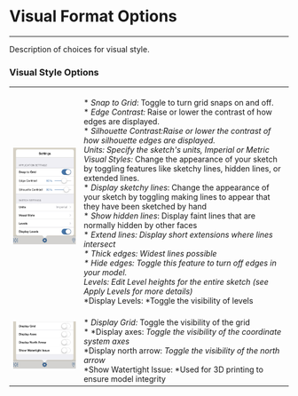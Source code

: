 # Visual Format Options

----

Description of choices for visual style.

### Visual Style Options

| | |
| ---- | ---- |
| ![](Images/GUID-BAD43E18-CA43-4B99-BA99-8E0FBFB9A892-low.png)   |   <br>* *Snap to Grid*: Toggle to turn grid snaps on and off.<br>* *Edge Contrast:* Raise or lower the contrast of how edges are displayed.<br>* *Silhouette Contrast:*Raise or lower the contrast of how silhouette edges are displayed.<br>* *Units*: Specify the sketch's units, Imperial or Metric<br>* *Visual Styles:* Change the appearance of your sketch by toggling features like sketchy lines, hidden lines, or extended lines. <br>    * *Display sketchy lines*: Change the appearance of your sketch by toggling making lines to appear that they have been sketched by hand<br>    * *Show hidden lines*: Display faint lines that are normally hidden by other faces<br>    * **Extend lines*: *Display short extensions where lines intersect<br>    * *Thick edges*: Widest lines possible<br>    * *Hide edges*: Toggle this feature to turn off edges in your model.<br>* *Levels*: Edit Level heights for the entire sketch (see Apply Levels for more details)<br>* *Display Levels: *Toggle the visibility of levels<br>  |
| ![](Images/GUID-29D35485-A0EA-445B-AE2E-52EBD3BA3268-low.png)   |   <br>* *Display Grid:* Toggle the visibility of the grid<br>* *Display axes: *Toggle the visibility of the coordinate system axes<br>* *Display north arrow: *Toggle the visibility of the north arrow<br>* *Show Watertight Issue: *Used for 3D printing to ensure model integrity<br>  |

